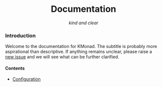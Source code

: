 <div align="center">
  <h1>Documentation</h1>
  <p><i>kind and clear</i></p>
</div>

### Introduction
Welcome to the documentation for KMonad. The subtitle is probably more aspirational than descriptive. If anything remains unclear, please raise a [new issue](https://github.com/kmonad/kmonad/issues/new) and we will see what can be further clarified.

#### Contents
- [Configuration](./configuration.md)
